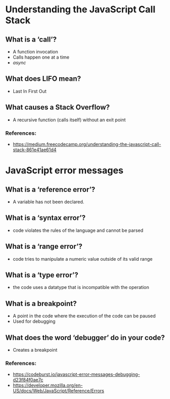 # Understanding the JavaScript Call Stack

## What is a ‘call’?
* A function invocation
* Calls happen one at a time
* *async*

## What does LIFO mean?
* Last In First Out

## What causes a Stack Overflow?
* A recursive function (calls itself) without an exit point

### References:
* <https://medium.freecodecamp.org/understanding-the-javascript-call-stack-861e41ae61d4>

# JavaScript error messages

## What is a ‘reference error’?
* A variable has not been declared.

## What is a ‘syntax error’?
* code violates the rules of the language and cannot be parsed

## What is a ‘range error’?
* code tries to manipulate a numeric value outside of its valid range

## What is a ‘type error’?
* the code uses a datatype that is incompatible with the operation

## What is a breakpoint?
* A point in the code where the execution of the code can be paused
* Used for debugging

## What does the word ‘debugger’ do in your code?
* Creates a breakpoint

### References:
* <https://codeburst.io/javascript-error-messages-debugging-d23f84f0ae7c>
* <https://developer.mozilla.org/en-US/docs/Web/JavaScript/Reference/Errors>
